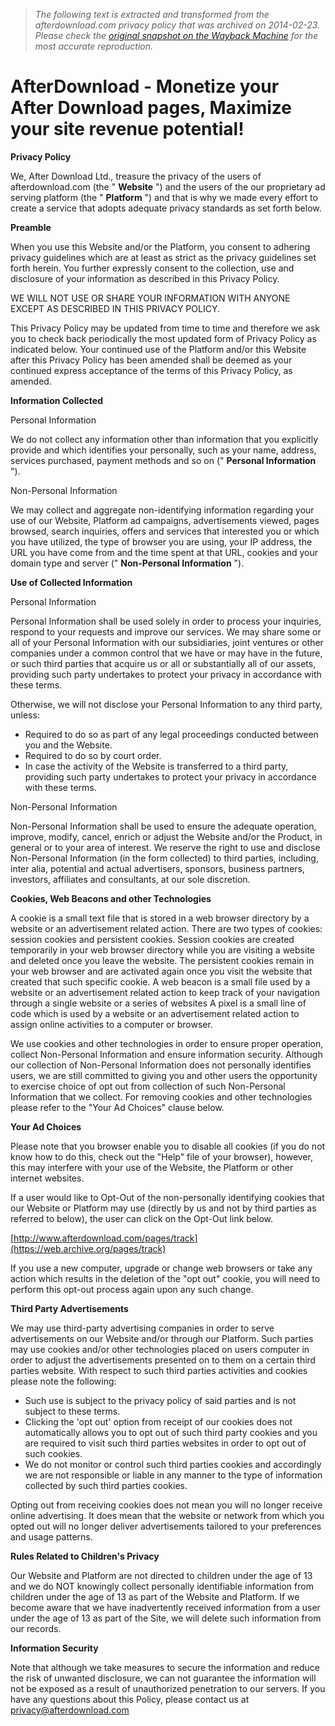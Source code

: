 > *The following text is extracted and transformed from the afterdownload.com privacy policy that was archived on 2014-02-23. Please check the [original snapshot on the Wayback Machine](https://web.archive.org/web/20140223073956id_/http%3A//www.afterdownload.com/pages/privacy) for the most accurate reproduction.*

# AfterDownload - Monetize your After Download pages, Maximize your site revenue potential!

**Privacy Policy**

We, After Download Ltd., treasure the privacy of the users of afterdownload.com (the " **Website** ") and the users of the our proprietary ad serving platform (the " **Platform** ") and that is why we made every effort to create a service that adopts adequate privacy standards as set forth below.

**Preamble**

When you use this Website and/or the Platform, you consent to adhering privacy guidelines which are at least as strict as the privacy guidelines set forth herein. You further expressly consent to the collection, use and disclosure of your information as described in this Privacy Policy.

WE WILL NOT USE OR SHARE YOUR INFORMATION WITH ANYONE EXCEPT AS DESCRIBED IN THIS PRIVACY POLICY.

This Privacy Policy may be updated from time to time and therefore we ask you to check back periodically the most updated form of Privacy Policy as indicated below. Your continued use of the Platform and/or this Website after this Privacy Policy has been amended shall be deemed as your continued express acceptance of the terms of this Privacy Policy, as amended.

**Information Collected**

Personal Information

We do not collect any information other than information that you explicitly provide and which identifies your personally, such as your name, address, services purchased, payment methods and so on (" **Personal Information** ").

Non-Personal Information

We may collect and aggregate non-identifying information regarding your use of our Website, Platform ad campaigns, advertisements viewed, pages browsed, search inquiries, offers and services that interested you or which you have utilized, the type of browser you are using, your IP address, the URL you have come from and the time spent at that URL, cookies and your domain type and server (" **Non-Personal Information** ").

**Use of Collected Information**

Personal Information

Personal Information shall be used solely in order to process your inquiries, respond to your requests and improve our services. We may share some or all of your Personal Information with our subsidiaries, joint ventures or other companies under a common control that we have or may have in the future, or such third parties that acquire us or all or substantially all of our assets, providing such party undertakes to protect your privacy in accordance with these terms.

Otherwise, we will not disclose your Personal Information to any third party, unless:

  * Required to do so as part of any legal proceedings conducted between you and the Website.
  * Required to do so by court order.
  * In case the activity of the Website is transferred to a third party, providing such party undertakes to protect your privacy in accordance with these terms.



Non-Personal Information

Non-Personal Information shall be used to ensure the adequate operation, improve, modify, cancel, enrich or adjust the Website and/or the Product, in general or to your area of interest. We reserve the right to use and disclose Non-Personal Information (in the form collected) to third parties, including, inter alia, potential and actual advertisers, sponsors, business partners, investors, affiliates and consultants, at our sole discretion.

**Cookies, Web Beacons and other Technologies**

A cookie is a small text file that is stored in a web browser directory by a website or an advertisement related action. There are two types of cookies: session cookies and persistent cookies. Session cookies are created temporarily in your web browser directory while you are visiting a website and deleted once you leave the website. The persistent cookies remain in your web browser and are activated again once you visit the website that created that such specific cookie. A web beacon is a small file used by a website or an advertisement related action to keep track of your navigation through a single website or a series of websites A pixel is a small line of code which is used by a website or an advertisement related action to assign online activities to a computer or browser.

We use cookies and other technologies in order to ensure proper operation, collect Non-Personal Information and ensure information security. Although our collection of Non-Personal Information does not personally identifies users, we are still committed to giving you and other users the opportunity to exercise choice of opt out from collection of such Non-Personal Information that we collect. For removing cookies and other technologies please refer to the "Your Ad Choices" clause below.

**Your Ad Choices**

Please note that you browser enable you to disable all cookies (if you do not know how to do this, check out the "Help" file of your browser), however, this may interfere with your use of the Website, the Platform or other internet websites.

If a user would like to Opt-Out of the non-personally identifying cookies that our Website or Platform may use (directly by us and not by third parties as referred to below), the user can click on the Opt-Out link below.

[http://www.afterdownload.com/pages/track](https://web.archive.org/pages/track)

If you use a new computer, upgrade or change web browsers or take any action which results in the deletion of the "opt out" cookie, you will need to perform this opt-out process again upon any such change.

**Third Party Advertisements**

We may use third-party advertising companies in order to serve advertisements on our Website and/or through our Platform. Such parties may use cookies and/or other technologies placed on users computer in order to adjust the advertisements presented on to them on a certain third parties website. With respect to such third parties activities and cookies please note the following:

  * Such use is subject to the privacy policy of said parties and is not subject to these terms.
  * Clicking the 'opt out' option from receipt of our cookies does not automatically allows you to opt out of such third party cookies and you are required to visit such third parties websites in order to opt out of such cookies.
  * We do not monitor or control such third parties cookies and accordingly we are not responsible or liable in any manner to the type of information collected by such third parties cookies.



Opting out from receiving cookies does not mean you will no longer receive online advertising. It does mean that the website or network from which you opted out will no longer deliver advertisements tailored to your preferences and usage patterns.

**Rules Related to Children's Privacy**

Our Website and Platform are not directed to children under the age of 13 and we do NOT knowingly collect personally identifiable information from children under the age of 13 as part of the Website and Platform. If we become aware that we have inadvertently received information from a user under the age of 13 as part of the Site, we will delete such information from our records.

**Information Security**

Note that although we take measures to secure the information and reduce the risk of unwanted disclosure, we can not guarantee the information will not be exposed as a result of unauthorized penetration to our servers. If you have any questions about this Policy, please contact us at [privacy@afterdownload.com](mailto:privacy@afterdownload.com)
